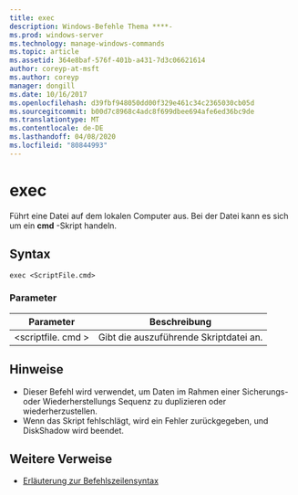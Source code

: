 ```yaml
---
title: exec
description: Windows-Befehle Thema ****-
ms.prod: windows-server
ms.technology: manage-windows-commands
ms.topic: article
ms.assetid: 364e8baf-576f-401b-a431-7d3c06621614
author: coreyp-at-msft
ms.author: coreyp
manager: dongill
ms.date: 10/16/2017
ms.openlocfilehash: d39fbf948050dd00f329e461c34c2365030cb05d
ms.sourcegitcommit: b00d7c8968c4adc8f699dbee694afe6ed36bc9de
ms.translationtype: MT
ms.contentlocale: de-DE
ms.lasthandoff: 04/08/2020
ms.locfileid: "80844993"
---
```

# <a name="exec"></a>exec



Führt eine Datei auf dem lokalen Computer aus. Bei der Datei kann es sich um ein **cmd** -Skript handeln.

## <a name="syntax"></a>Syntax

```
exec <ScriptFile.cmd>
```

### <a name="parameters"></a>Parameter

|Parameter|Beschreibung|
|---------|-----------|
|\<scriptfile. cmd >|Gibt die auszuführende Skriptdatei an.|

## <a name="remarks"></a>Hinweise

-   Dieser Befehl wird verwendet, um Daten im Rahmen einer Sicherungs-oder Wiederherstellungs Sequenz zu duplizieren oder wiederherzustellen.
-   Wenn das Skript fehlschlägt, wird ein Fehler zurückgegeben, und DiskShadow wird beendet.

## <a name="additional-references"></a>Weitere Verweise

- [Erläuterung zur Befehlszeilensyntax](command-line-syntax-key.md)